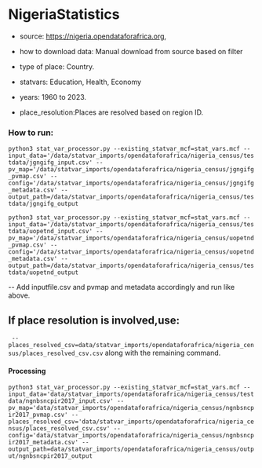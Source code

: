 # NigeriaStatistics

- source: https://nigeria.opendataforafrica.org, 

- how to download data: Manual download from source based on filter

- type of place: Country.

- statvars: Education, Health, Economy 

- years: 1960 to 2023.

- place_resolution:Places are resolved based on region ID.

### How to run:

`python3 stat_var_processor.py --existing_statvar_mcf=stat_vars.mcf --input_data='/data/statvar_imports/opendataforafrica/nigeria_census/testdata/jgngifg_input.csv' --pv_map='/data/statvar_imports/opendataforafrica/nigeria_census/jgngifg_pvmap.csv' --config='/data/statvar_imports/opendataforafrica/nigeria_census/jgngifg_metadata.csv' --output_path=/data/statvar_imports/opendataforafrica/nigeria_census/testdata/jgngifg_output`

`python3 stat_var_processor.py --existing_statvar_mcf=stat_vars.mcf --input_data='/data/statvar_imports/opendataforafrica/nigeria_census/testdata/uopetnd_input.csv' --pv_map='/data/statvar_imports/opendataforafrica/nigeria_census/uopetnd_pvmap.csv' --config='/data/statvar_imports/opendataforafrica/nigeria_census/uopetnd_metadata.csv' --output_path=/data/statvar_imports/opendataforafrica/nigeria_census/testdata/uopetnd_output`

-- Add inputfile.csv and pvmap and metadata accordingly and run like above.

## If place resolution is involved,use:
` --places_resolved_csv=data/statvar_imports/opendataforafrica/nigeria_census/places_resolved_csv.csv` along with the remaining command.


#### Processing
`python3 stat_var_processor.py --existing_statvar_mcf=stat_vars.mcf --input_data='data/statvar_imports/opendataforafrica/nigeria_census/testdata/ngnbsncpir2017_input.csv' --pv_map='data/statvar_imports/opendataforafrica/nigeria_census/ngnbsncpir2017_pvmap.csv' --places_resolved_csv='data/statvar_imports/opendataforafrica/nigeria_census/places_resolved_csv.csv' --config='data/statvar_imports/opendataforafrica/nigeria_census/ngnbsncpir2017_metadata.csv' --output_path=data/statvar_imports/opendataforafrica/nigeria_census/output/ngnbsncpir2017_output`


